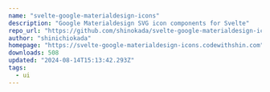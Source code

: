 ```yaml
---
name: "svelte-google-materialdesign-icons"
description: "Google Materialdesign SVG icon components for Svelte"
repo_url: "https://github.com/shinokada/svelte-google-materialdesign-icons"
author: "shinichiokada"
homepage: "https://svelte-google-materialdesign-icons.codewithshin.com"
downloads: 508
updated: "2024-08-14T15:13:42.293Z"
tags: 
  - ui
---
```

